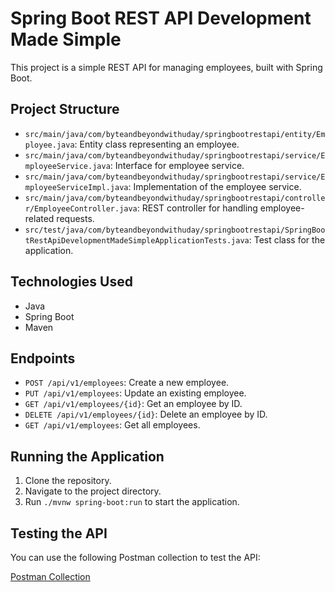 # Spring Boot REST API Development Made Simple

This project is a simple REST API for managing employees, built with Spring Boot.

## Project Structure

- `src/main/java/com/byteandbeyondwithuday/springbootrestapi/entity/Employee.java`: Entity class representing an employee.
- `src/main/java/com/byteandbeyondwithuday/springbootrestapi/service/EmployeeService.java`: Interface for employee service.
- `src/main/java/com/byteandbeyondwithuday/springbootrestapi/service/EmployeeServiceImpl.java`: Implementation of the employee service.
- `src/main/java/com/byteandbeyondwithuday/springbootrestapi/controller/EmployeeController.java`: REST controller for handling employee-related requests.
- `src/test/java/com/byteandbeyondwithuday/springbootrestapi/SpringBootRestApiDevelopmentMadeSimpleApplicationTests.java`: Test class for the application.

## Technologies Used

- Java
- Spring Boot
- Maven

## Endpoints

- `POST /api/v1/employees`: Create a new employee.
- `PUT /api/v1/employees`: Update an existing employee.
- `GET /api/v1/employees/{id}`: Get an employee by ID.
- `DELETE /api/v1/employees/{id}`: Delete an employee by ID.
- `GET /api/v1/employees`: Get all employees.

## Running the Application

1. Clone the repository.
2. Navigate to the project directory.
3. Run `./mvnw spring-boot:run` to start the application.

## Testing the API

You can use the following Postman collection to test the API:

[Postman Collection](https://www.postman.com/planetary-water-884580/workspace/uday-s-public-workspace/collection/1581944-9d9daf7b-a58b-4ece-861d-a367b94b8500?action=share&creator=1581944)
